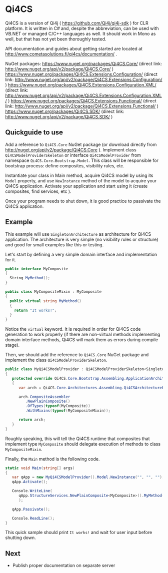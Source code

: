 # Qi4CS

Qi4CS is a version of Qi4j ( https://github.com/Qi4j/qi4j-sdk ) for CLR platform.
It is written in C# and, despite the abbreviation, can be used with VB.NET or managed C/C++ languages as well. It should work in Mono as well, but that has not yet been thoroughly tested.

API documentation and guides about getting started are located at http://www.cometasolutions.fi/qi4cs/documentation/ .

NuGet packages:
https://www.nuget.org/packages/Qi4CS.Core/ (direct link: http://www.nuget.org/api/v2/package/Qi4CS.Core/ )
https://www.nuget.org/packages/Qi4CS.Extensions.Configuration/ (direct link: http://www.nuget.org/api/v2/package/Qi4CS.Extensions.Configuration/ )
https://www.nuget.org/packages/Qi4CS.Extensions.Configuration.XML/ (direct link: http://www.nuget.org/api/v2/package/Qi4CS.Extensions.Configuration.XML/  )
https://www.nuget.org/packages/Qi4CS.Extensions.Functional/ (direct link: http://www.nuget.org/api/v2/package/Qi4CS.Extensions.Functional/ )
https://www.nuget.org/packages/Qi4CS.SDK/ (direct link: http://www.nuget.org/api/v2/package/Qi4CS.SDK/ )

## Quickguide to use

Add a reference to `Qi4CS.Core` NuGet package (or download directly from http://nuget.org/api/v2/package/Qi4CS.Core ).
Implement class `Qi4CSModelProviderSkeleton` or interface `Qi4CSModelProvider` from namespace `Qi4CS.Core.Bootstrap.Model`.
This class will be responsible for bootstrap process: define composites, visibility rules, etc.

Instantiate your class in Main method, acquire Qi4CS model by using its `Model` property, and use `NewInstance` method of the model to acquire your Qi4CS application.
Activate your application and start using it (create composites, find services, etc ).

Once your program needs to shut down, it is good practice to passivate the Qi4CS application.

## Example

This example will use `SingletonArchitecture` as architecture for Qi4CS application.
The architecture is very simple (no visibility rules or structure) and good for small examples like this or testing.

Let's start by defining a very simple domain interface and implementation for it.
```cs
public interface MyComposite
{
  String MyMethod();
}

public class MyCompositeMixin : MyComposite
{
  public virtual string MyMethod()
  {
    return "It works!";
  }
}
```
Notice the `virtual` keyword.
It is required in order for Qi4CS code generation to work properly (if there are non-virtual methods implementing domain interface methods, Qi4CS will mark them as errors during compile stage).

Then, we should add the reference to `Qi4CS.Core` NuGet package and implement the class `Qi4CSModelProviderSkeleton`.
```cs
public class MyQi4CSModelProvider : Qi4CSModelProviderSkeleton<SingletonApplicationModel>
{
   protected override Qi4CS.Core.Bootstrap.Assembling.ApplicationArchitecture<SingletonApplicationModel> BuildArchitecture()
   {
      var arch = Qi4CS.Core.Architectures.Assembling.Qi4CSArchitectureFactory.NewSingletonArchitecture();

      arch.CompositeAssembler
         .NewPlainComposite()
         .OfTypes(typeof(MyComposite))
         .WithMixins(typeof(MyCompositeMixin));

      return arch;
   }
}
```
Roughly speaking, this will tell the Qi4CS runtime that composites that implement type `MyComposite` should delegate execution of methods to class `MyCompositeMixin`.

Finally, the `Main` method is the following code.
```cs
static void Main(string[] args)
{
   var qApp = new MyQi4CSModelProvider().Model.NewInstance("", "", "");
   qApp.Activate();

   Console.WriteLine(
      qApp.StructureServices.NewPlainComposite<MyComposite>().MyMethod()
      );

   qApp.Passivate();

   Console.ReadLine();
}
```
This quick sample should print `It works!` and wait for user input before shutting down.

## Next

* Publish proper documentation on separate server